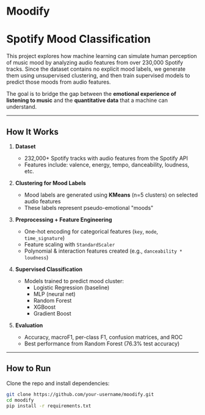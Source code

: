 # Moodify

# Spotify Mood Classification

This project explores how machine learning can simulate human perception of music mood by analyzing audio features from over 230,000 Spotify tracks. Since the dataset contains no explicit mood labels, we generate them using unsupervised clustering, and then train supervised models to predict those moods from audio features.

The goal is to bridge the gap between the **emotional experience of listening to music** and the **quantitative data** that a machine can understand.

---

## How It Works

1. **Dataset**  
   - 232,000+ Spotify tracks with audio features from the Spotify API  
   - Features include: valence, energy, tempo, danceability, loudness, etc.

2. **Clustering for Mood Labels**  
   - Mood labels are generated using **KMeans** (n=5 clusters) on selected audio features  
   - These labels represent pseudo-emotional "moods"

3. **Preprocessing + Feature Engineering**  
   - One-hot encoding for categorical features (`key`, `mode`, `time_signature`)  
   - Feature scaling with `StandardScaler`  
   - Polynomial & interaction features created (e.g., `danceability * loudness`)

4. **Supervised Classification**  
   - Models trained to predict mood cluster:  
     - Logistic Regression (baseline)  
     - MLP (neural net)  
     - Random Forest  
     - XGBoost  
     - Gradient Boost
 

5. **Evaluation**  
   - Accuracy, macroF1, per-class F1, confusion matrices, and ROC 
   - Best performance from Random Forest (76.3% test accuracy)

----

## How to Run

Clone the repo and install dependencies:

```bash
git clone https://github.com/your-username/moodify.git
cd moodify
pip install -r requirements.txt